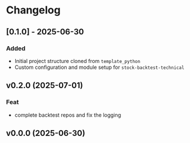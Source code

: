 # Changelog

## [0.1.0] - 2025-06-30

### Added

- Initial project structure cloned from `template_python`
- Custom configuration and module setup for `stock-backtest-technical`

## v0.2.0 (2025-07-01)

### Feat

- complete backtest repos and fix the logging

## v0.0.0 (2025-06-30)
